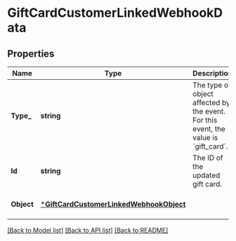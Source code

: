 # GiftCardCustomerLinkedWebhookData

## Properties

 Name       | Type                                                                               | Description                                                                                   | Notes                        
------------|------------------------------------------------------------------------------------|-----------------------------------------------------------------------------------------------|------------------------------
 **Type_**  | **string**                                                                         | The type of object affected by the event. For this event, the value is &#x60;gift_card&#x60;. | [optional] [default to null] 
 **Id**     | **string**                                                                         | The ID of the updated gift card.                                                              | [optional] [default to null] 
 **Object** | [***GiftCardCustomerLinkedWebhookObject**](GiftCardCustomerLinkedWebhookObject.md) |                                                                                               | [optional] [default to null] 

[[Back to Model list]](../README.md#documentation-for-models) [[Back to API list]](../README.md#documentation-for-api-endpoints) [[Back to README]](../README.md)


